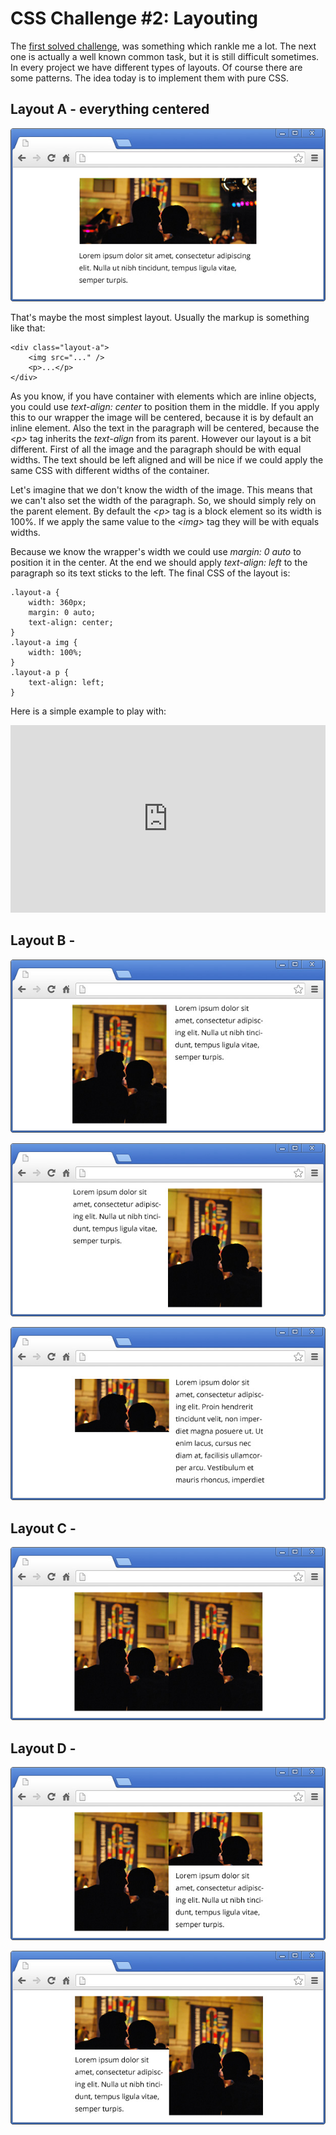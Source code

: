 # CSS Challenge #2: Layouting 

The [first solved challenge](http://krasimirtsonev.com/blog/article/CSS-Challenge-1-expand-and-center-image-fill-div), was something which rankle me a lot. The next one is actually a well known common task, but it is still difficult sometimes. In every project we have different types of layouts. Of course there are some patterns. The idea today is to implement them with pure CSS.

## Layout A - everything centered

![CSS Challenge](img/layoutA.jpg)

That's maybe the most simplest layout. Usually the markup is something like that:

	<div class="layout-a">
	    <img src="..." />
	    <p>...</p>
	</div>

As you know, if you have container with elements which are inline objects, you could use *text-align: center* to position them in the middle. If you apply this to our wrapper the image will be centered, because it is by default an inline element. Also the text in the paragraph will be centered, because the *&lt;p&gt;* tag inherits the *text-align* from its parent. However our layout is a bit different. First of all the image and the paragraph should be with equal widths. The text should be left aligned and will be nice if we could apply the same CSS with different widths of the container.

Let's imagine that we don't know the width of the image. This means that we can't also set the width of the paragraph. So, we should simply rely on the parent element. By default the *&lt;p&gt;* tag is a block element so its width is 100%. If we apply the same value to the *&lt;img&gt;* tag they will be with equals widths. 

Because we know the wrapper's width we could use *margin: 0 auto* to position it in the center. At the end we should apply *text-align: left* to the paragraph so its text sticks to the left. The final CSS of the layout is:

	.layout-a {
	    width: 360px;
	    margin: 0 auto;
	    text-align: center;
	}
	.layout-a img {
	    width: 100%;
	}
	.layout-a p {
	    text-align: left;
	}

Here is a simple example to play with:

<iframe width="100%" height="300" src="http://jsfiddle.net/krasimir/xZR8D/16/embedded/result,css,html/" allowfullscreen="allowfullscreen" frameborder="0"></iframe>

## Layout B - 

![CSS Challenge](img/layoutB.jpg)

![CSS Challenge](img/layoutB2.jpg)

![CSS Challenge](img/layoutB3.jpg)

## Layout C - 

![CSS Challenge](img/layoutC.jpg)

## Layout D - 

![CSS Challenge](img/layoutD.jpg)

![CSS Challenge](img/layoutD2.jpg)